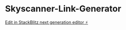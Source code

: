 # Skyscanner-Link-Generator

[Edit in StackBlitz next generation editor ⚡️](https://stackblitz.com/~/github.com/prasannapande03/Skyscanner-Link-Generator)